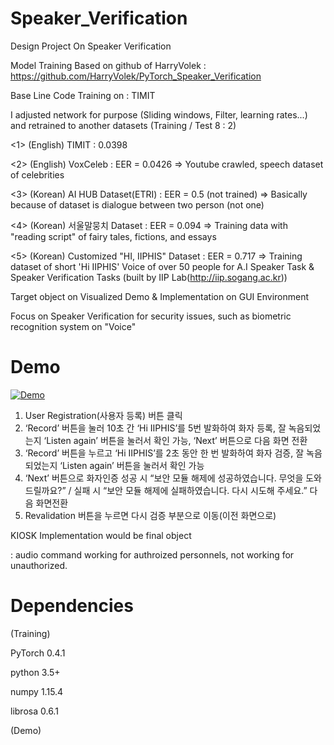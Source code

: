 
# Speaker_Verification
Design Project On Speaker Verification
 
Model Training Based on github of HarryVolek : https://github.com/HarryVolek/PyTorch_Speaker_Verification

Base Line Code Training on : TIMIT

I adjusted network for purpose (Sliding windows, Filter, learning rates...) and retrained to another datasets (Training / Test 8 : 2)

<1> (English) TIMIT : 0.0398

<2> (English) VoxCeleb : EER = 0.0426
=> Youtube crawled, speech dataset of celebrities

<3> (Korean) AI HUB Dataset(ETRI) : EER = 0.5 (not trained)
=> Basically because of dataset is dialogue between two person (not one)

<4> (Korean) 서울말뭉치 Dataset : EER = 0.094
=> Training data with "reading script" of fairy tales, fictions, and essays

<5> (Korean) Customized "HI, IIPHIS" Dataset : EER = 0.717 
=> Training dataset of short 'Hi IIPHIS' Voice of over 50 people for A.I Speaker Task & Speaker Verification Tasks (built by IIP Lab(http://iip.sogang.ac.kr))


Target object on Visualized Demo & Implementation on GUI Environment

Focus on Speaker Verification for security issues, such as biometric recognition system on "Voice"

# Demo

[![Demo](http://img.youtube.com/vi/eQJUCRxU7wE/0.jpg)](https://youtu.be/eQJUCRxU7wE) 

1. User Registration(사용자 등록) 버튼 클릭
2. ‘Record’ 버튼을 눌러 10초 간 ‘Hi IIPHIS’를 5번 발화하여 화자 등록, 잘 녹음되었는지 ‘Listen again’ 버튼을 눌러서 확인 가능, ‘Next’ 버튼으로 다음 화면 전환
3. ‘Record’ 버튼을 누르고 ‘Hi IIPHIS’를 2초 동안 한 번 발화하여 화자 검증, 잘 녹음되었는지 ‘Listen again’ 버튼을 눌러서 확인 가능
4. ‘Next’ 버튼으로 화자인증 성공 시 “보안 모듈 해제에 성공하였습니다. 무엇을 도와드릴까요?” / 실패 시 “보안 모듈 해제에 실패하였습니다. 다시 시도해 주세요.” 다음 화면전환
5. Revalidation 버튼을 누르면 다시 검증 부분으로 이동(이전 화면으로)



KIOSK Implementation would be final object 

: audio command working for authroized personnels, not working for unauthorized.




# Dependencies
(Training)

PyTorch 0.4.1

python 3.5+

numpy 1.15.4

librosa 0.6.1

(Demo)

